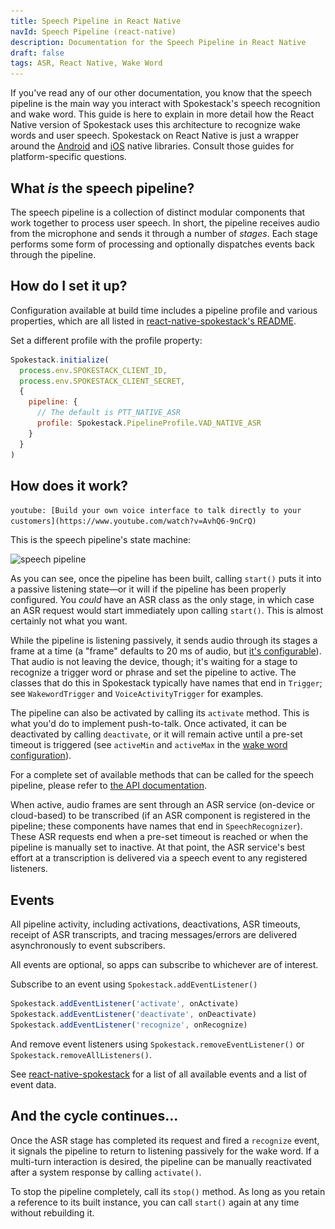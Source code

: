 ```yaml
---
title: Speech Pipeline in React Native
navId: Speech Pipeline (react-native)
description: Documentation for the Speech Pipeline in React Native
draft: false
tags: ASR, React Native, Wake Word
---
```


<img src="../../assets/docs/react-native-speech-pipeline.png" style="display:none"/>

If you've read any of our other documentation, you know that the speech pipeline is the main way you interact with Spokestack's speech recognition and wake word. This guide is here to explain in more detail how the React Native version of Spokestack uses this architecture to recognize wake words and user speech. Spokestack on React Native is just a wrapper around the [Android](/docs/android/speech-pipeline) and [iOS](/docs/ios/speech-pipeline) native libraries. Consult those guides for platform-specific questions.

## What _is_ the speech pipeline?

The speech pipeline is a collection of distinct modular components that work together to process user speech. In short, the pipeline receives audio from the microphone and sends it through a number of _stages_. Each stage performs some form of processing and optionally dispatches events back through the pipeline.

## How do I set it up?

Configuration available at build time includes a pipeline profile and various properties, which are all listed in [react-native-spokestack's README](https://github.com/spokestack/react-native-spokestack#spokestackconfig).

Set a different profile with the profile property:

```js
Spokestack.initialize(
  process.env.SPOKESTACK_CLIENT_ID,
  process.env.SPOKESTACK_CLIENT_SECRET,
  {
    pipeline: {
      // The default is PTT_NATIVE_ASR
      profile: Spokestack.PipelineProfile.VAD_NATIVE_ASR
    }
  }
)
```

## How does it work?

`youtube: [Build your own voice interface to talk directly to your customers](https://www.youtube.com/watch?v=AvhQ6-9nCrQ)`

This is the speech pipeline's state machine:

![speech pipeline](images/react-native-speech-pipeline-diagram.png 'speech pipeline')

As you can see, once the pipeline has been built, calling `start()` puts it into a passive listening state—or it will if the pipeline has been properly configured. You _could_ have an ASR class as the only stage, in which case an ASR request would start immediately upon calling `start()`. This is almost certainly not what you want.

While the pipeline is listening passively, it sends audio through its stages a frame at a time (a "frame" defaults to 20 ms of audio, but [it's configurable](/docs/concepts/pipeline-configuration#runtime-tunable-parameters)). That audio is not leaving the device, though; it's waiting for a stage to recognize a trigger word or phrase and set the pipeline to active. The classes that do this in Spokestack typically have names that end in `Trigger`; see `WakewordTrigger` and `VoiceActivityTrigger` for examples.

The pipeline can also be activated by calling its `activate` method. This is what you'd do to implement push-to-talk. Once activated, it can be deactivated by calling `deactivate`, or it will remain active until a pre-set timeout is triggered (see `activeMin` and `activeMax` in the [wake word configuration](https://github.com/spokestack/react-native-spokestack#wakewordconfig)).

For a complete set of available methods that can be called for the speech pipeline, please refer to [the API documentation](https://github.com/spokestack/react-native-spokestack#api-documentation).

When active, audio frames are sent through an ASR service (on-device or cloud-based) to be transcribed (if an ASR component is registered in the pipeline; these components have names that end in `SpeechRecognizer`). These ASR requests end when a pre-set timeout is reached or when the pipeline is manually set to inactive. At that point, the ASR service's best effort at a transcription is delivered via a speech event to any registered listeners.

## Events

All pipeline activity, including activations, deactivations, ASR timeouts, receipt of ASR transcripts, and tracing messages/errors are delivered asynchronously to event subscribers.

All events are optional, so apps can subscribe to whichever are of interest.

Subscribe to an event using `Spokestack.addEventListener()`

```js
Spokestack.addEventListener('activate', onActivate)
Spokestack.addEventListener('deactivate', onDeactivate)
Spokestack.addEventListener('recognize', onRecognize)
```

And remove event listeners using `Spokestack.removeEventListener()` or `Spokestack.removeAllListeners()`.

See [react-native-spokestack](https://github.com/spokestack/react-native-spokestack#events) for a list of all available events and a list of event data.

## And the cycle continues...

Once the ASR stage has completed its request and fired a `recognize` event, it signals the pipeline to return to listening passively for the wake word. If a multi-turn interaction is desired, the pipeline can be manually reactivated after a system response by calling `activate()`.

To stop the pipeline completely, call its `stop()` method. As long as you retain a reference to its built instance, you can call `start()` again at any time without rebuilding it.
